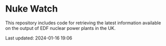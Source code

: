 # Nuke Watch

This repository includes code for retrieving the latest information available on the output of EDF nuclear power plants in the UK.

Last updated: 2024-01-16 19:06